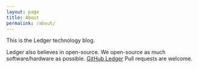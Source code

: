 ```yaml
---
layout: page
title: About
permalink: /about/
---
```


This is the Ledger technology blog.


Ledger also believes in open-source. We open-source as much software/hardware as possible. 
[GitHub Ledger](https://github.com/ledgerhq)
Pull requests are welcome.

